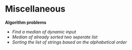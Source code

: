 # Miscellaneous

<b>Algorithm problems</b>
-  *Find a median of dynamic input*
-  *Median of already sorted two seperate list*
-  *Sorting the list of strings based on the alphabetical order*

